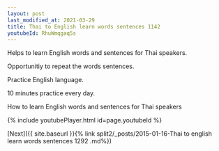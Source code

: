 ```yaml
---
layout: post
last_modified_at: 2021-03-29
title: Thai to English learn words sentences 1142 
youtubeId: RhuWmqgaq5s
---
```

 
 
Helps to learn English words and sentences for Thai speakers.

Opportunitiy to repeat the words sentences. 

Practice English language. 
 
10 minutes practice every day. 
 
How to learn English words and sentences for Thai speakers 
 
{% include youtubePlayer.html id=page.youtubeId %}
 
 
[Next]({{ site.baseurl }}{% link  split2/_posts/2015-01-16-Thai to english learn words sentences 1292 .md%})
 
